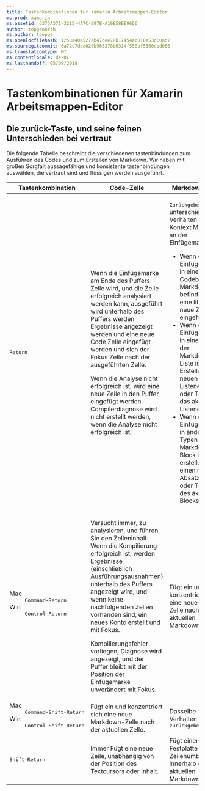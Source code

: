 ```yaml
---
title: Tastenkombinationen für Xamarin Arbeitsmappen-Editor
ms.prod: xamarin
ms.assetid: 6375A371-3215-4A7C-B97B-A19E58BE96D6
author: topgenorth
ms.author: toopge
ms.openlocfilehash: 1258a40a527ab47cee78b17454ac818e53c60ad2
ms.sourcegitcommit: 0a72c7dea020b965378b6314f558bf5360dbd066
ms.translationtype: MT
ms.contentlocale: de-DE
ms.lasthandoff: 05/09/2018
---
```

# <a name="xamarin-workbooks-editor-keyboard-shortcuts"></a>Tastenkombinationen für Xamarin Arbeitsmappen-Editor

## <a name="the-return-key-and-its-nuances"></a>Die zurück-Taste, und seine feinen Unterschieden bei vertraut

Die folgende Tabelle beschreibt die verschiedenen tastenbindungen zum Ausführen des Codes und zum Erstellen von Markdown. Wir haben mit großen Sorgfalt aussagefähige und konsistente tastenbindungen auswählen, die vertraut sind und flüssigen werden ausgeführt.

|Tastenkombination|Code-Zelle|Markdown-Zelle|
|--- |--- |--- |
|<kbd>Return</kbd>|<p>Wenn die Einfügemarke am Ende des Puffers Zelle wird, und die Zelle erfolgreich analysiert werden kann, ausgeführt wird unterhalb des Puffers werden Ergebnisse angezeigt werden und eine neue Code Zelle eingefügt werden und sich der Fokus Zelle nach der ausgeführten Zelle.</p><p>Wenn die Analyse nicht erfolgreich ist, wird eine neue Zeile in den Puffer eingefügt werden. Compilerdiagnose wird nicht erstellt werden, wenn die Analyse nicht erfolgreich ist.</p>|<p><kbd>Zurückgeben</kbd> ist das unterschiedliches Verhalten je nach Kontext Markdown an der Einfügemarke.</p><ul><li>Wenn die Einfügemarke in einem Codeblock Markdown befindet, ist eine literal neue Zeile eingefügt.</li><li>Wenn die Einfügemarke in einem Block der Markdown-Liste ist, Erstellen eines neuen Listenelements, oder Teilen Sie das aktuellen Listenelement.</li><li>Wenn die Einfügemarke in andere Typen von Markdown-Block ist, erstellen Sie einen neuen Absatz Block, oder Teilen Sie des aktuellen Blocks.</li></ul>|
|<dl><dt>Mac</dt><dd><kbd>Command‑Return</kbd></dd><dt>Win</dt><dd><kbd>Control‑Return</kbd></dd></dl>|<p>Versucht immer, zu analysieren, und führen Sie den Zelleninhalt. Wenn die Kompilierung erfolgreich ist, werden Ergebnisse (einschließlich Ausführungsausnahmen) unterhalb des Puffers angezeigt wird, und wenn keine nachfolgenden Zellen vorhanden sind, ein neues Konto erstellt und mit Fokus.</p><p>Kompilierungsfehler vorliegen, Diagnose wird angezeigt, und der Puffer bleibt mit der Position der Einfügemarke unverändert mit Fokus.</p>|Fügt ein und konzentriert sich eine neue Code Zelle nach der aktuellen Markdown-Zelle.|
|<dl><dt>Mac</dt><dd><kbd>Command‑Shift‑Return</kbd><dd><dt>Win</dt><dd><kbd>Control‑Shift‑Return</kbd></dd></dl>|Fügt ein und konzentriert sich eine neue Markdown-Zelle nach der aktuellen Zelle.|Dasselbe Verhalten wie <kbd>zurückgeben</kbd>|
|<kbd>Shift‑Return</kbd>|Immer Fügt eine neue Zeile, unabhängig von der Position des Textcursors oder Inhalt.|Fügt einen Festplatte Zeilenumbruch innerhalb des aktuellen Markdown-Blocks.|
